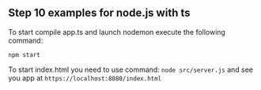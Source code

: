 ## Step 10 examples for node.js with ts

To start compile app.ts and launch nodemon execute the following command:

```npm start```

To start index.html you need to use command: ```node src/server.js``` and see you app at ```https://localhost:8080/index.html```
